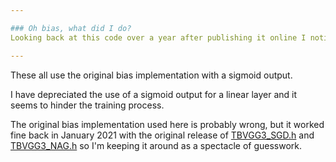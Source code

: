 ```yaml
---

### Oh bias, what did I do?
Looking back at this code over a year after publishing it online I noticed my implementation of bias per filter was a little odd and I can remember my reasoning to some extent for implementing it that way, the problem is I don't like to second guess my previous self; I know that a year ago I thought a lot about how to implement the bias, more than I have thought now about if it was the right way or not. So I've left the implementation the way it was originally on all versions of this code apart from in [TBVGG3_ADA_MED.h](../TBVGG3_ADA_MED.h) where I have implemented a new method of bias that I deem to probably be more correct. Also, I think the `TBVGG3_ADA_MED` version is a better scaling of filters per layer and these days I just prefer [ADAGRAD](https://machinelearningmastery.com/gradient-descent-with-adagrad-from-scratch/) as a defacto optimiser.

---
```


These all use the original bias implementation with a sigmoid output.

I have depreciated the use of a sigmoid output for a linear layer and it seems to hinder the training process.

The original bias implementation used here is probably wrong, but it worked fine back in January 2021 with the original release of [TBVGG3_SGD.h](TBVGG3_SGD.h) and [TBVGG3_NAG.h](TBVGG3_NAG.h) so I'm keeping it around as a spectacle of guesswork.
